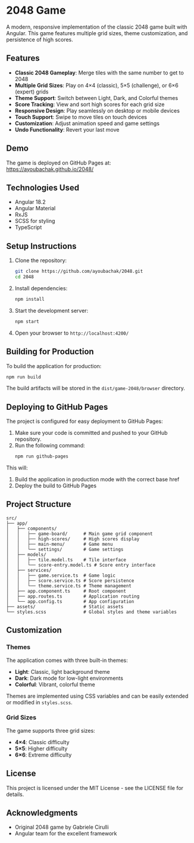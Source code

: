 # 2048 Game

A modern, responsive implementation of the classic 2048 game built with Angular. This game features multiple grid sizes, theme customization, and persistence of high scores.

## Features

- **Classic 2048 Gameplay**: Merge tiles with the same number to get to 2048
- **Multiple Grid Sizes**: Play on 4×4 (classic), 5×5 (challenge), or 6×6 (expert) grids
- **Theme Support**: Switch between Light, Dark, and Colorful themes
- **Score Tracking**: View and sort high scores for each grid size
- **Responsive Design**: Play seamlessly on desktop or mobile devices
- **Touch Support**: Swipe to move tiles on touch devices
- **Customization**: Adjust animation speed and game settings
- **Undo Functionality**: Revert your last move

## Demo

The game is deployed on GitHub Pages at: https://ayoubachak.github.io/2048/

## Technologies Used

- Angular 18.2
- Angular Material
- RxJS
- SCSS for styling
- TypeScript

## Setup Instructions

1. Clone the repository:
   ```bash
   git clone https://github.com/ayoubachak/2048.git
   cd 2048
   ```

2. Install dependencies:
   ```bash
   npm install
   ```

3. Start the development server:
   ```bash
   npm start
   ```

4. Open your browser to `http://localhost:4200/`

## Building for Production

To build the application for production:

```bash
npm run build
```

The build artifacts will be stored in the `dist/game-2048/browser` directory.

## Deploying to GitHub Pages

The project is configured for easy deployment to GitHub Pages:

1. Make sure your code is committed and pushed to your GitHub repository.
2. Run the following command:
   ```bash
   npm run github-pages
   ```

This will:
1. Build the application in production mode with the correct base href
2. Deploy the build to GitHub Pages

## Project Structure

```
src/
├── app/
│   ├── components/
│   │   ├── game-board/      # Main game grid component
│   │   ├── high-scores/     # High scores display
│   │   ├── main-menu/       # Game menu
│   │   └── settings/        # Game settings
│   ├── models/
│   │   ├── tile.model.ts    # Tile interface
│   │   └── score-entry.model.ts # Score entry interface
│   ├── services/
│   │   ├── game.service.ts  # Game logic
│   │   ├── score.service.ts # Score persistence
│   │   └── theme.service.ts # Theme management
│   ├── app.component.ts     # Root component
│   ├── app.routes.ts        # Application routing
│   └── app.config.ts        # App configuration
├── assets/                  # Static assets
└── styles.scss              # Global styles and theme variables
```

## Customization

### Themes

The application comes with three built-in themes:
- **Light**: Classic, light background theme
- **Dark**: Dark mode for low-light environments
- **Colorful**: Vibrant, colorful theme

Themes are implemented using CSS variables and can be easily extended or modified in `styles.scss`.

### Grid Sizes

The game supports three grid sizes:
- **4×4**: Classic difficulty
- **5×5**: Higher difficulty
- **6×6**: Extreme difficulty

## License

This project is licensed under the MIT License - see the LICENSE file for details.

## Acknowledgments

- Original 2048 game by Gabriele Cirulli
- Angular team for the excellent framework
